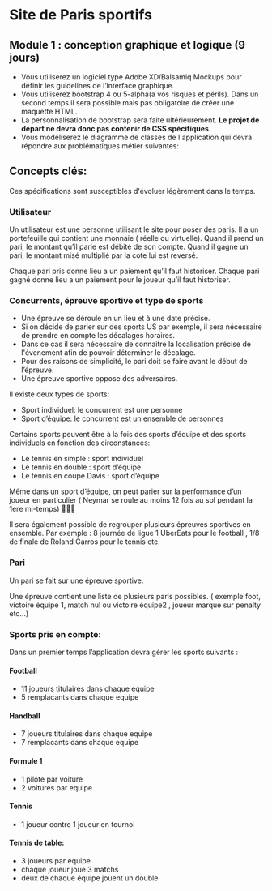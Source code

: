 # Site de Paris sportifs
## Module 1 : conception graphique et logique (9 jours)

- Vous utiliserez un logiciel type Adobe XD/Balsamiq Mockups pour définir les guidelines de l’interface graphique.
- Vous utiliserez bootstrap 4 ou 5-alpha(a vos risques et périls). Dans un second temps il sera possible mais pas obligatoire de créer une maquette HTML. 
- La personnalisation de bootstrap sera faite ultérieurement. **Le projet de départ ne devra donc pas contenir de CSS spécifiques.**
- Vous modéliserez le diagramme de classes de l'application qui devra répondre aux problématiques métier suivantes:

## Concepts clés:

Ces spécifications sont susceptibles d'évoluer légèrement dans le temps.

### Utilisateur
Un utilisateur est une personne utilisant le site pour poser des paris. 
Il a un portefeuille qui contient une monnaie ( réelle ou virtuelle). 
Quand il prend un pari, le montant qu’il parie est débité de son compte. 
Quand il gagne un pari, le montant misé multiplié par la cote lui est reversé.

Chaque pari pris donne lieu a un paiement qu’il faut historiser.
Chaque pari gagné donne lieu a un paiement pour le joueur qu’il faut historiser.

### Concurrents, épreuve sportive et type de sports

- Une épreuve se déroule en un lieu et à une date précise.
- Si on décide de parier sur des sports US par exemple, il sera nécessaire de prendre en compte les décalages horaires.
- Dans ce cas il sera nécessaire de connaitre la localisation précise de l'évenement afin de pouvoir déterminer le décalage.
- Pour des raisons de simplicité, le pari doit se faire avant le début de l’épreuve.
- Une épreuve sportive oppose des adversaires.

Il existe deux types de sports:
- Sport individuel: le concurrent est une personne
- Sport d’équipe: le concurrent est un ensemble de personnes

Certains sports peuvent être à la fois des sports d’équipe et des sports individuels en fonction des circonstances:

- Le tennis en simple : sport individuel
- Le tennis en double : sport d’équipe
- Le tennis en coupe Davis : sport d’équipe 

Même dans un sport d’équipe, on peut parier sur la performance d’un joueur en particulier ( Neymar se roule au moins 12 fois au sol pendant la 1ere mi-temps) 🤣🤣🤣

Il sera également possible de regrouper plusieurs épreuves sportives en ensemble. Par exemple : 8 journée de ligue 1 UberEats pour le football , 1/8 de finale de Roland Garros pour le tennis etc.

### Pari

Un pari se fait sur une épreuve sportive.

Une épreuve contient une liste de plusieurs paris possibles. ( exemple foot, victoire équipe 1, match nul ou victoire équipe2 , joueur marque sur penalty etc…) 

### Sports pris en compte:

Dans un premier temps l’application devra gérer les sports suivants : 

#### Football
- 11 joueurs titulaires dans chaque equipe
- 5 remplacants dans chaque equipe

#### Handball
- 7 joueurs titulaires dans chaque equipe
- 7 remplacants dans chaque equipe

#### Formule 1
- 1 pilote par voiture 
- 2 voitures par equipe

#### Tennis
- 1 joueur contre 1 joueur en tournoi

#### Tennis de table:
- 3 joueurs par équipe
- chaque joueur joue 3 matchs 
- deux de chaque équipe jouent un double

